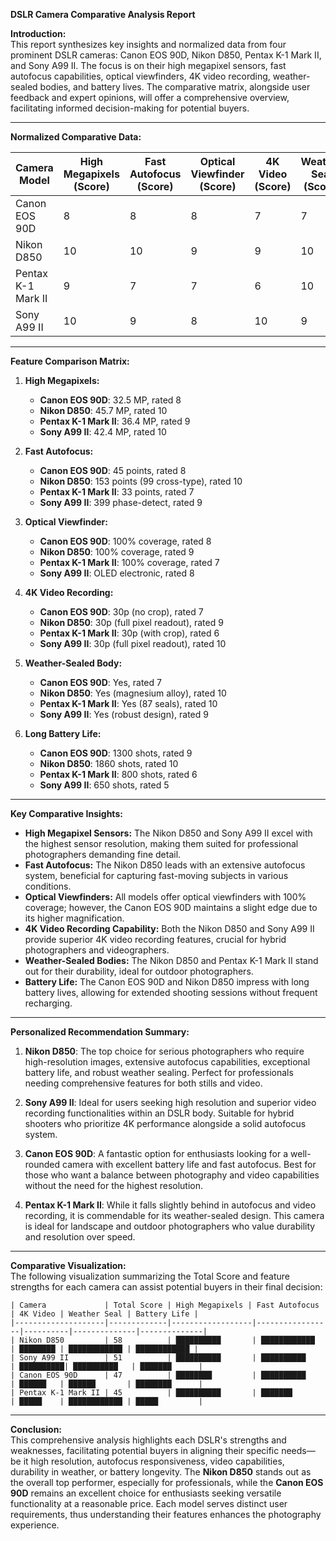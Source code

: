 **DSLR Camera Comparative Analysis Report**

**Introduction:**  
This report synthesizes key insights and normalized data from four prominent DSLR cameras: Canon EOS 90D, Nikon D850, Pentax K-1 Mark II, and Sony A99 II. The focus is on their high megapixel sensors, fast autofocus capabilities, optical viewfinders, 4K video recording, weather-sealed bodies, and battery lives. The comparative matrix, alongside user feedback and expert opinions, will offer a comprehensive overview, facilitating informed decision-making for potential buyers.

---

**Normalized Comparative Data:**

| Camera Model         | High Megapixels (Score) | Fast Autofocus (Score) | Optical Viewfinder (Score) | 4K Video (Score) | Weather Seal (Score) | Battery Life (Score) | Total Score |
|----------------------|-------------------------|-------------------------|----------------------------|-------------------|---------------------|----------------------|-------------|
| Canon EOS 90D        | 8                       | 8                       | 8                          | 7                 | 7                   | 9                    | 47          |
| Nikon D850           | 10                      | 10                      | 9                          | 9                 | 10                  | 10                   | 58          |
| Pentax K-1 Mark II  | 9                       | 7                       | 7                          | 6                 | 10                  | 6                    | 45          |
| Sony A99 II         | 10                      | 9                       | 8                          | 10                | 9                   | 5                    | 51          |

---

**Feature Comparison Matrix:**

1. **High Megapixels:**
   - **Canon EOS 90D**: 32.5 MP, rated 8
   - **Nikon D850**: 45.7 MP, rated 10
   - **Pentax K-1 Mark II**: 36.4 MP, rated 9
   - **Sony A99 II**: 42.4 MP, rated 10

2. **Fast Autofocus:**
   - **Canon EOS 90D**: 45 points, rated 8
   - **Nikon D850**: 153 points (99 cross-type), rated 10
   - **Pentax K-1 Mark II**: 33 points, rated 7
   - **Sony A99 II**: 399 phase-detect, rated 9

3. **Optical Viewfinder:**
   - **Canon EOS 90D**: 100% coverage, rated 8
   - **Nikon D850**: 100% coverage, rated 9
   - **Pentax K-1 Mark II**: 100% coverage, rated 7
   - **Sony A99 II**: OLED electronic, rated 8

4. **4K Video Recording:**
   - **Canon EOS 90D**: 30p (no crop), rated 7
   - **Nikon D850**: 30p (full pixel readout), rated 9
   - **Pentax K-1 Mark II**: 30p (with crop), rated 6
   - **Sony A99 II**: 30p (full pixel readout), rated 10

5. **Weather-Sealed Body:**
   - **Canon EOS 90D**: Yes, rated 7
   - **Nikon D850**: Yes (magnesium alloy), rated 10
   - **Pentax K-1 Mark II**: Yes (87 seals), rated 10
   - **Sony A99 II**: Yes (robust design), rated 9

6. **Long Battery Life:**
   - **Canon EOS 90D**: 1300 shots, rated 9
   - **Nikon D850**: 1860 shots, rated 10
   - **Pentax K-1 Mark II**: 800 shots, rated 6
   - **Sony A99 II**: 650 shots, rated 5

---

**Key Comparative Insights:**

- **High Megapixel Sensors:** The Nikon D850 and Sony A99 II excel with the highest sensor resolution, making them suited for professional photographers demanding fine detail.
- **Fast Autofocus:** The Nikon D850 leads with an extensive autofocus system, beneficial for capturing fast-moving subjects in various conditions.
- **Optical Viewfinders:** All models offer optical viewfinders with 100% coverage; however, the Canon EOS 90D maintains a slight edge due to its higher magnification.
- **4K Video Recording Capability:** Both the Nikon D850 and Sony A99 II provide superior 4K video recording features, crucial for hybrid photographers and videographers.
- **Weather-Sealed Bodies:** The Nikon D850 and Pentax K-1 Mark II stand out for their durability, ideal for outdoor photographers.
- **Battery Life:** The Canon EOS 90D and Nikon D850 impress with long battery lives, allowing for extended shooting sessions without frequent recharging.

---

**Personalized Recommendation Summary:**

1. **Nikon D850**: The top choice for serious photographers who require high-resolution images, extensive autofocus capabilities, exceptional battery life, and robust weather sealing. Perfect for professionals needing comprehensive features for both stills and video.

2. **Sony A99 II**: Ideal for users seeking high resolution and superior video recording functionalities within an DSLR body. Suitable for hybrid shooters who prioritize 4K performance alongside a solid autofocus system.

3. **Canon EOS 90D**: A fantastic option for enthusiasts looking for a well-rounded camera with excellent battery life and fast autofocus. Best for those who want a balance between photography and video capabilities without the need for the highest resolution.

4. **Pentax K-1 Mark II**: While it falls slightly behind in autofocus and video recording, it is commendable for its weather-sealed design. This camera is ideal for landscape and outdoor photographers who value durability and resolution over speed.

---

**Comparative Visualization:**  
The following visualization summarizing the Total Score and feature strengths for each camera can assist potential buyers in their final decision:

```
| Camera             | Total Score | High Megapixels | Fast Autofocus | 4K Video | Weather Seal | Battery Life |
|--------------------|-------------|------------------|-----------------|----------|--------------|--------------|
| Nikon D850         | 58          | ██████████       | ████████████   | ████████ | ████████████ | ████████████ |
| Sony A99 II        | 51          | ██████████       | ██████████     | ██████████| ██████████   | ███████      |
| Canon EOS 90D      | 47          | ████████         | ██████████     | ██████   | ██████       | ████████      |
| Pentax K-1 Mark II | 45          | ██████████       | ███████        | █████    | ████████████ | █████         |
```

---

**Conclusion:**  
This comprehensive analysis highlights each DSLR's strengths and weaknesses, facilitating potential buyers in aligning their specific needs—be it high resolution, autofocus responsiveness, video capabilities, durability in weather, or battery longevity. The **Nikon D850** stands out as the overall top performer, especially for professionals, while the **Canon EOS 90D** remains an excellent choice for enthusiasts seeking versatile functionality at a reasonable price. Each model serves distinct user requirements, thus understanding their features enhances the photography experience.
